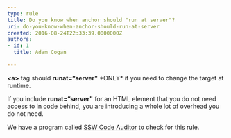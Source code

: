 ```yaml
---
type: rule
title: Do you know when anchor should "run at server"?
uri: do-you-know-when-anchor-should-run-at-server
created: 2016-08-24T22:33:39.0000000Z
authors:
- id: 1
  title: Adam Cogan

---
```


**&lt;a&gt;**  tag should  **runat=“server"**  \*ONLY\* if you need to change the target at runtime.

If you include **runat=“server"**  for an HTML element that you do not need access to in code behind, you are introducing a whole lot of overhead you do not need.
 
We have a program called [SSW Code Auditor](https&#58;//www.ssw.com.au/ssw/CodeAuditor/) to check for this rule.
